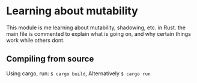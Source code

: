 # Learning about mutability
This module is me learning about mutability, shadowing, etc. in Rust.
the main file is commented to explain what is going on, and why
certain things work while others dont.

## Compiling from source
Using cargo, run:
`$ cargo build`, Alternatively `$ cargo run`
